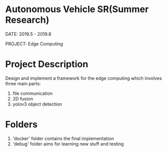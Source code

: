 # Autonomous Vehicle SR(Summer Research)
DATE: 2019.5 - 2019.8

PROJECT: Edge Computing

# Project Description
Design and implement a framework for the edge computing which involves three main parts:
1. file communication 
2. 2D fusion
3. yolov3 object detection

# Folders
1. 'docker' folder contains the final implementation
2. 'debug' folder aims for learning new stuff and testing
